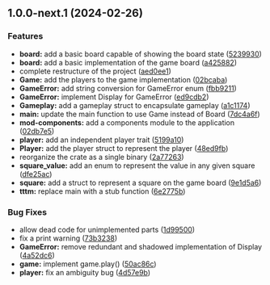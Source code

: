 ## 1.0.0-next.1 (2024-02-26)


### Features

* **board:** add a basic board capable of showing the board state ([5239930](https://github.com/AliSajid/tictacrustle/commit/5239930695eb9268d5d4c45633a7f7e39e438531))
* **board:** add a basic implementation of the game board ([a425882](https://github.com/AliSajid/tictacrustle/commit/a4258821fc28d4aef25920c0cda0a307b7302497))
* complete restructure of the project ([aed0ee1](https://github.com/AliSajid/tictacrustle/commit/aed0ee1cbcd4c33997bca6e8eaca780f7b04e9da))
* **Game:** add the players to the game implementation ([02bcaba](https://github.com/AliSajid/tictacrustle/commit/02bcabae5778e2f695d8475da52bbf018d61df83))
* **GameError:** add string conversion for GameError enum ([fbb9211](https://github.com/AliSajid/tictacrustle/commit/fbb92115aaa2951641e45b384e4bed1ee64e83d6))
* **GameError:** implement Display for GameError ([ed9cdb2](https://github.com/AliSajid/tictacrustle/commit/ed9cdb268d4dacb5992b4900ff4b7bd45bd99399))
* **Gameplay:** add a gameplay struct to encapsulate gameplay ([a1c1174](https://github.com/AliSajid/tictacrustle/commit/a1c11747e993b576bec8459756901d18837a607d))
* **main:** update the main function to use Game instead of Board ([7dc4a6f](https://github.com/AliSajid/tictacrustle/commit/7dc4a6f77b220efa65694517657125fd79e6d55f))
* **mod-components:** add a components module to the application ([02db7e5](https://github.com/AliSajid/tictacrustle/commit/02db7e5f8b6001a8c9c4a5d823f649eb6285c65c))
* **player:** add an independent player trait ([5199a10](https://github.com/AliSajid/tictacrustle/commit/5199a10aeb00454e2351a39e41808c4a240fdce6))
* **Player:** add the player struct to represent the player ([48ed9fb](https://github.com/AliSajid/tictacrustle/commit/48ed9fbebf5f53ba4113f4acd5334c294c58aa5e))
* reorganize the crate as a single binary ([2a77263](https://github.com/AliSajid/tictacrustle/commit/2a77263eb6e8105b1696a98a21d83b3c4fcc6363))
* **square_value:** add an enum to represent the value in any given square ([dfe25ac](https://github.com/AliSajid/tictacrustle/commit/dfe25ac8a83c804320bb508671266eb48d64d0af))
* **square:** add a struct to represent a square on the game board ([9e1d5a6](https://github.com/AliSajid/tictacrustle/commit/9e1d5a6d3d401faa62d571df11f260b025adcfee))
* **tttm:** replace main with a stub function ([6e2775b](https://github.com/AliSajid/tictacrustle/commit/6e2775b657060bf2ba9806d8d2744a6863ccd91f))


### Bug Fixes

* allow dead code for unimplemented parts ([1d99500](https://github.com/AliSajid/tictacrustle/commit/1d995001d58b4e0163f91f26203fe00d74bcf514))
* fix a print warning ([73b3238](https://github.com/AliSajid/tictacrustle/commit/73b3238559cff6edc9604b126454461b85c14c80))
* **GameError:** remove redundant and shadowed implementation of Display ([4a52dc6](https://github.com/AliSajid/tictacrustle/commit/4a52dc62b7eee71cf1eb2023059349acff2ba785))
* **game:** implement game.play() ([50ac86c](https://github.com/AliSajid/tictacrustle/commit/50ac86c2f1f1e6f58abe02d30d78a879cf904ca7))
* **player:** fix an ambiguity bug ([4d57e9b](https://github.com/AliSajid/tictacrustle/commit/4d57e9b836cd8be5bb18953dbfa657d7f736ecb3))
